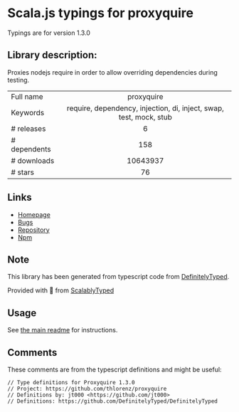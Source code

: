 
# Scala.js typings for proxyquire

Typings are for version 1.3.0

## Library description:
Proxies nodejs require in order to allow overriding dependencies during testing.

|                    |                 |
| ------------------ | :-------------: |
| Full name          | proxyquire |
| Keywords           | require, dependency, injection, di, inject, swap, test, mock, stub |
| # releases         | 6 |
| # dependents       | 158 |
| # downloads        | 10643937 |
| # stars            | 76 |

## Links
- [Homepage](https://github.com/thlorenz/proxyquire#readme)
- [Bugs](https://github.com/thlorenz/proxyquire/issues)
- [Repository](https://github.com/thlorenz/proxyquire)
- [Npm](https://www.npmjs.com/package/proxyquire)
    


## Note
This library has been generated from typescript code from [DefinitelyTyped](https://definitelytyped.org).

Provided with :purple_heart: from [ScalablyTyped](https://github.com/oyvindberg/ScalablyTyped)

## Usage
See [the main readme](../../readme.md) for instructions.

## Comments

These comments are from the typescript definitions and might be useful:
```
// Type definitions for Proxyquire 1.3.0
// Project: https://github.com/thlorenz/proxyquire
// Definitions by: jt000 <https://github.com/jt000>
// Definitions: https://github.com/DefinitelyTyped/DefinitelyTyped

```


